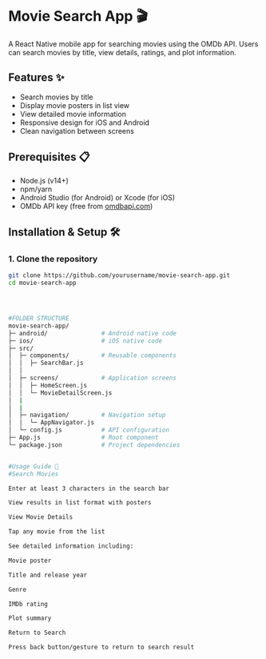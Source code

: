 # Movie Search App 🎬

A React Native mobile app for searching movies using the OMDb API. Users can search movies by title, view details, ratings, and plot information.

## Features ✨
- Search movies by title
- Display movie posters in list view
- View detailed movie information
- Responsive design for iOS and Android
- Clean navigation between screens

## Prerequisites 📋
- Node.js (v14+)
- npm/yarn
- Android Studio (for Android) or Xcode (for iOS)
- OMDb API key (free from [omdbapi.com](http://www.omdbapi.com/apikey.aspx))

## Installation & Setup 🛠️

### 1. Clone the repository
```bash
git clone https://github.com/yourusername/movie-search-app.git
cd movie-search-app




#FOLDER STRUCTURE 
movie-search-app/
├─ android/               # Android native code
├─ ios/                   # iOS native code
├─ src/
│  ├─ components/         # Reusable components
│  │  ├─ SearchBar.js
│  │  
│  ├─ screens/            # Application screens
│  │  ├─ HomeScreen.js
│  │  └─ MovieDetailScreen.js
│  |
│  |
│  ├─ navigation/         # Navigation setup
│  │  └─ AppNavigator.js
│  └─ config.js           # API configuration
├─ App.js                 # Root component
└─ package.json           # Project dependencies


#Usage Guide 📱
#Search Movies

Enter at least 3 characters in the search bar

View results in list format with posters

View Movie Details

Tap any movie from the list

See detailed information including:

Movie poster

Title and release year

Genre

IMDb rating

Plot summary

Return to Search

Press back button/gesture to return to search result